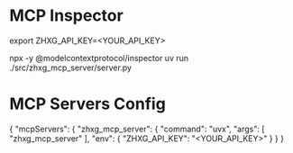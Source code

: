 
# MCP Inspector

export ZHXG_API_KEY=<YOUR_API_KEY>

npx -y @modelcontextprotocol/inspector uv run ./src/zhxg_mcp_server/server.py

# MCP Servers Config

{
  "mcpServers": {
    "zhxg_mcp_server": {
      "command": "uvx",
      "args": [
        "zhxg_mcp_server"
      ],
      "env": {
        "ZHXG_API_KEY": "<YOUR_API_KEY>"
      }
    }
}